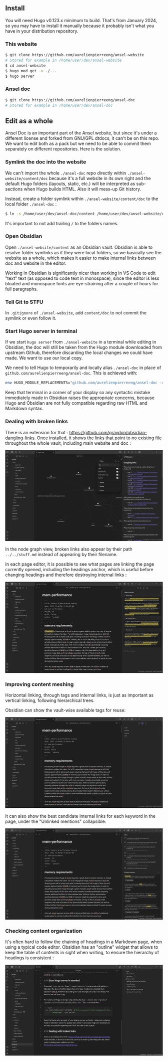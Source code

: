 ## Install

You will need Hugo v0.123.x minimum to build. That's from January 2024, so you may have to install it manually because it probably isn't what you have in your distribution repository.

### This website

```bash
$ git clone https://github.com/aurelienpierreeng/ansel-website
# Stored for example in /home/user/dev/ansel-website
$ cd ansel-website
$ hugo mod get -u ./...
$ hugo server
```

### Ansel doc

```bash
$ git clone https://github.com/aurelienpierreeng/ansel-doc
# Stored for example in /home/user/dev/ansel-doc
```

## Edit as a whole

Ansel Doc is an important part of the Ansel website, but since it's under a different license and forked from GNU/GPL dtdocs, it can't be on this repo. We want to edit both as a pack but we need to be able to commit them separately on different repositories. Here is the solution.

### Symlink the doc into the website

We can't import the whole `./ansel-doc` repo directly within `./ansel-website/content/doc` because it's a full website in its own right and the default Hugo folders (layouts, static, etc.) will be interpreted as sub-sections when Hugo builds HTML. Also it will mess-up Git history.

Instead, create a folder symlink within `./ansel-website/content/doc` to the local folder `./ansel-doc` :
```bash
$ ln -s /home/user/dev/ansel-doc/content /home/user/dev/ansel-website/content/doc
```
It's important to not add trailing `/` to the folders names.

### Open Obsidian

Open `./ansel-website/content` as an Obsidian vault. Obsidian is able to resolve folder symlinks as if they were local folders, so we basically see the website as a whole, which makes it easier to make internal links between doc and website in the editor.

Working in Obsidian is significantly nicer than working in VS Code to edit "text" text (as opposed to code text in monospace), since the editor is less bloated and monospace fonts are eye-straining after a couple of hours for full paragraphs.

### Tell Git to STFU

In `.gitignore` of `./ansel-website`, add `content/doc` to not commit the symlink or even follow it.

### Start Hugo server in terminal

If we start `hugo server` from `./ansel-website` in a terminal while editing in Obsidian, the doc will still be taken from the Hugo module downloaded from upstream Github, therefore discarding the local changes we could have made. We want to use our local copy.

We need to tell Hugo to temporarily and locally alias `./ansel-doc` in place of `github.com/aurelienpierreeng/ansel-doc`. This is achieved with:

```bash
env HUGO_MODULE_REPLACEMENTS="github.com/aurelienpierreeng/ansel-doc -> ../../ansel-doc/" hugo server --disableFastRender
```

Keep that terminal in a corner of your display so any syntactic mistake immediately made in Obsidian raises the appropriate concerns, because Hugo and Obsidian are not fully compatible regarding raw HTML and Markdown syntax.

### Dealing with broken links

There is an extension for that : https://github.com/graydon/obsidian-dangling-links. Once installed, it shows the links that point to no existing file throughout the whole vault, including main website and doc :

![](obsidian-screenshots-broken-links.jpg)

In the node graph view, broken links also appear by their path `../../stuff.md` instead of appearing by their filename.

In each page editor, it is possible to see what pages are linking the page currently opened, including the headings anchor, which is useful before changing headings and therefore destroying internal links :

![](obsidian-screenshots-external-links.jpg)


### Improving content meshing

Horizontal linking, through tags and internal links, is just as important as vertical linking, following hierarchical trees.

Obsidian can show the vault-wise available tags for reuse:

![](obsidian-screenshots-available-tags.jpg)

It can also show the best candidate internal links for each keyword in the page, under the "Unlinked mentions" collapsible:

![](obsidian-screenshots-available-links.jpg)


### Checking content organization

It's often hard to follow the chaining of headings in a Markdown page, when using a typical code editor. Obsidian has an "outline" widget that allows to keep the table of contents in sight when writing, to ensure the hierarchy of headings is consistent :

![](obsidian-screenshots-document-outline.jpg)

